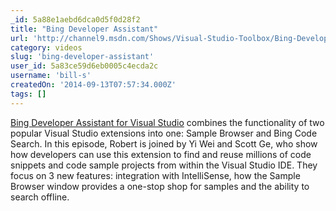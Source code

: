 ```yaml
---
_id: 5a88e1aebd6dca0d5f0d28f2
title: "Bing Developer Assistant"
url: 'http://channel9.msdn.com/Shows/Visual-Studio-Toolbox/Bing-Developer-Assistant'
category: videos
slug: 'bing-developer-assistant'
user_id: 5a83ce59d6eb0005c4ecda2c
username: 'bill-s'
createdOn: '2014-09-13T07:57:34.000Z'
tags: []
---
```


<a href="http://visualstudiogallery.msdn.microsoft.com/a1166718-a2d9-4a48-a5fd-504ff4ad1b65">Bing Developer Assistant for Visual Studio</a> combines the functionality of two popular Visual Studio extensions into one: Sample Browser and Bing Code Search. In this episode, Robert is joined by Yi Wei and Scott Ge, who show how developers can use this extension to find and reuse millions of code snippets and code sample projects from within the Visual Studio IDE. They focus on 3 new features: integration with IntelliSense, how the Sample Browser window provides a one-stop shop for samples and the ability to search offline.
